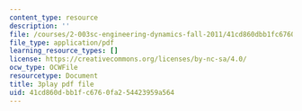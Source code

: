 ```yaml
---
content_type: resource
description: ''
file: /courses/2-003sc-engineering-dynamics-fall-2011/41cd860dbb1fc6760fa254423959a564_tm51lwadMOc.pdf
file_type: application/pdf
learning_resource_types: []
license: https://creativecommons.org/licenses/by-nc-sa/4.0/
ocw_type: OCWFile
resourcetype: Document
title: 3play pdf file
uid: 41cd860d-bb1f-c676-0fa2-54423959a564
---
```

